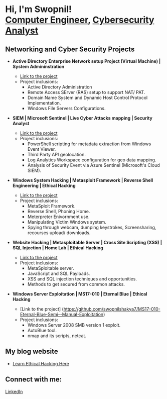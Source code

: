 <h1>Hi, I'm Swopnil! <br/><a href="https://github.com/swopnilshakya7">Computer Engineer</a>, <a href="https://www.linkedin.com/in/swopnil-shakya-981788146/">Cybersecurity Analyst</a>

<h2>Networking and Cyber Security Projects</h2>

- <b>Active Directory Enterprise Network setup Project (Virtual Machine) | System Admininstration </b>
  - [Link to the project](https://github.com/swopnilshakya7/Enterprise-Active-Directory-and-Internal-Network-Setup)
  - Project inclusions:
    - Active Directory Administration
    - Remote Access SErver (RAS) setup to support NAT/ PAT.
    - Domain Name System and Dynamic Host Control Protocol Implementation.
    - Windows File Servers Configurations.

- <b>SIEM | Microsoft Sentinel | Live Cyber Attacks mapping | Security Analyst </b>
  - [Link to the project](https://github.com/swopnilshakya7/Azure-Sentinel-SIEM-Mapping-Live-CyberAttacks)
  - Project inclusions:
    - PowerShell scripting for metadata extraction from Windows Event Viewer.
    - Third Party API geolocation.
    - Log Analytics Workspace configuration for geo data mapping.
    - Analysis of Security Event via Azure Sentinel (Microsoft's Cloud SIEM).


- <b>Windows System Hacking | Metasploit Framework | Reverse Shell Engineering | Ethical Hacking </b>
  - [Link to the project](https://github.com/swopnilshakya7/Taking-Control-Over-Windows-Machine-Metasploit-Ethical-Hacking/tree/main)
  - Project inclusions:
    - MetaSploit Framework.
    - Reverse Shell, Phoning Home.
    - Meterpreter Enivornment use.
    - Manipulating Victim Windows system.
    - Spying through webcam, dumping keystrokes, Screensharing, recourses upload/ downloads.

- <b>Website Hacking | Metasploitable Server | Cross Site Scripting (XSS) | SQL Injection | Home Lab | Ethical Hacking </b>
  - [Link to the project](https://github.com/swopnilshakya7/Web-Application-Hacking-XSS-SQL-Injection-Metasploitable-Home-Lab/tree/main)
  - Project inclusions:
    - MetaSploitable server.
    - JavaScript and SQL Payloads.
    - XSS and SQL injection techniques and opportunities.
    - Methods to get secured from common attacks.
   
- <b>Windows Server Exploitation | MS17-010 | Eternal Blue | Ethical Hacking </b>
  - [Link to the project] (https://github.com/swopnilshakya7/MS17-010-Eternal-Blue-Semi--Manual-Exploitation)
  - Project inclusions:
    - Windows Server 2008 SMB version 1 exploit.
    - AutoBlue tool.
    - nmap and its scripts, netcat.
    
<h2>My blog website</h2>

- [Learn Ethical Hacking Here](https://www.swopnilshakya.com.np)

<h2> Connect with me:</h2>

 [LinkedIn](https://www.linkedin.com/in/swopnil-shakya-981788146/)


